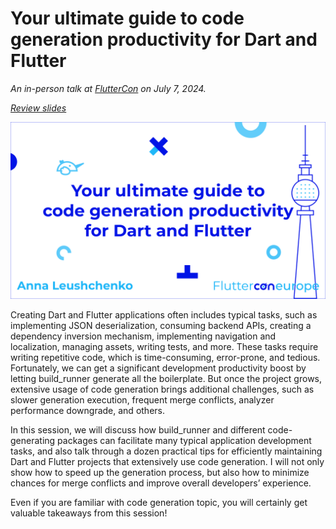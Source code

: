 # Your ultimate guide to code generation productivity for Dart and Flutter

*An in-person talk at [FlutterCon](https://fluttercon.dev/) on July 7, 2024.*

*[Review slides](Your%20ultimate%20guide%20to%20code%20generation%20productivity%20for%20Dart%20and%20Flutter%20by%20Anna%20Leushchenko%20for%20FlutterCon%20Berlin%202024.pdf)*

![](images/cover_image.png)

Creating Dart and Flutter applications often includes typical tasks, such as implementing JSON deserialization, consuming backend APIs, creating a dependency inversion mechanism, implementing navigation and localization, managing assets, writing tests, and more. These tasks require writing repetitive code, which is time-consuming, error-prone, and tedious. Fortunately, we can get a significant development productivity boost by letting build_runner generate all the boilerplate. But once the project grows, extensive usage of code generation brings additional challenges, such as slower generation execution, frequent merge conflicts, analyzer performance downgrade, and others.

In this session, we will discuss how build_runner and different code-generating packages can facilitate many typical application development tasks, and also talk through a dozen practical tips for efficiently maintaining Dart and Flutter projects that extensively use code generation. I will not only show how to speed up the generation process, but also how to minimize chances for merge conflicts and improve overall developers’ experience.

Even if you are familiar with code generation topic, you will certainly get valuable takeaways from this session!
